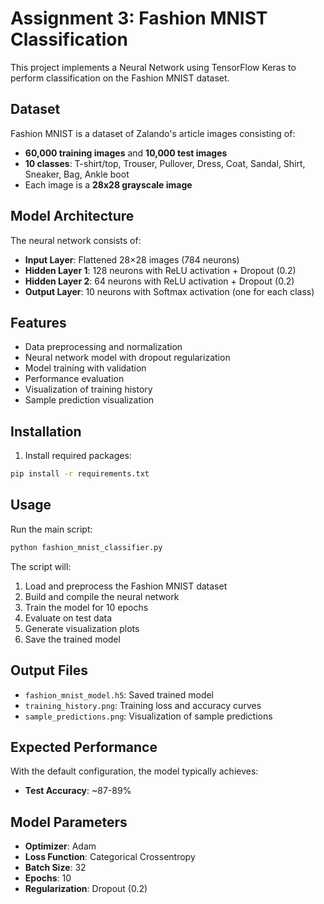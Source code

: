 # Assignment 3: Fashion MNIST Classification

This project implements a Neural Network using TensorFlow Keras to perform classification on the Fashion MNIST dataset.

## Dataset

Fashion MNIST is a dataset of Zalando's article images consisting of:
- **60,000 training images** and **10,000 test images**
- **10 classes**: T-shirt/top, Trouser, Pullover, Dress, Coat, Sandal, Shirt, Sneaker, Bag, Ankle boot
- Each image is a **28x28 grayscale image**

## Model Architecture

The neural network consists of:
- **Input Layer**: Flattened 28×28 images (784 neurons)
- **Hidden Layer 1**: 128 neurons with ReLU activation + Dropout (0.2)
- **Hidden Layer 2**: 64 neurons with ReLU activation + Dropout (0.2)
- **Output Layer**: 10 neurons with Softmax activation (one for each class)

## Features

- Data preprocessing and normalization
- Neural network model with dropout regularization
- Model training with validation
- Performance evaluation
- Visualization of training history
- Sample prediction visualization

## Installation

1. Install required packages:
```bash
pip install -r requirements.txt
```

## Usage

Run the main script:
```bash
python fashion_mnist_classifier.py
```

The script will:
1. Load and preprocess the Fashion MNIST dataset
2. Build and compile the neural network
3. Train the model for 10 epochs
4. Evaluate on test data
5. Generate visualization plots
6. Save the trained model

## Output Files

- `fashion_mnist_model.h5`: Saved trained model
- `training_history.png`: Training loss and accuracy curves
- `sample_predictions.png`: Visualization of sample predictions

## Expected Performance

With the default configuration, the model typically achieves:
- **Test Accuracy**: ~87-89%

## Model Parameters

- **Optimizer**: Adam
- **Loss Function**: Categorical Crossentropy
- **Batch Size**: 32
- **Epochs**: 10
- **Regularization**: Dropout (0.2)


